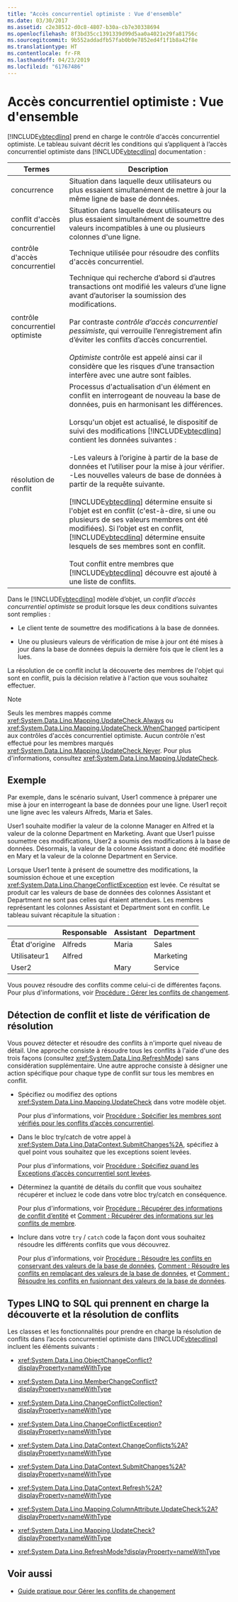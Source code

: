 ```yaml
---
title: "Accès concurrentiel optimiste : Vue d'ensemble"
ms.date: 03/30/2017
ms.assetid: c2e38512-d0c8-4807-b30a-cb7e30338694
ms.openlocfilehash: 8f3bd35cc1391339d99d5aa0a4021e29fa81756c
ms.sourcegitcommit: 9b552addadfb57fab0b9e7852ed4f1f1b8a42f8e
ms.translationtype: HT
ms.contentlocale: fr-FR
ms.lasthandoff: 04/23/2019
ms.locfileid: "61767486"
---
```

# <a name="optimistic-concurrency-overview"></a>Accès concurrentiel optimiste : Vue d'ensemble
[!INCLUDE[vbtecdlinq](../../../../../../includes/vbtecdlinq-md.md)] prend en charge le contrôle d'accès concurrentiel optimiste. Le tableau suivant décrit les conditions qui s’appliquent à l’accès concurrentiel optimiste dans [!INCLUDE[vbtecdlinq](../../../../../../includes/vbtecdlinq-md.md)] documentation :  
  
|Termes|Description|  
|-----------|-----------------|  
|concurrence|Situation dans laquelle deux utilisateurs ou plus essaient simultanément de mettre à jour la même ligne de base de données.|  
|conflit d'accès concurrentiel|Situation dans laquelle deux utilisateurs ou plus essaient simultanément de soumettre des valeurs incompatibles à une ou plusieurs colonnes d'une ligne.|  
|contrôle d'accès concurrentiel|Technique utilisée pour résoudre des conflits d'accès concurrentiel.|  
|contrôle concurrentiel optimiste|Technique qui recherche d’abord si d’autres transactions ont modifié les valeurs d’une ligne avant d’autoriser la soumission des modifications.<br /><br /> Par contraste *contrôle d’accès concurrentiel pessimiste*, qui verrouille l’enregistrement afin d’éviter les conflits d’accès concurrentiel.<br /><br /> *Optimiste* contrôle est appelé ainsi car il considère que les risques d’une transaction interfère avec une autre sont faibles.|  
|résolution de conflit|Processus d'actualisation d'un élément en conflit en interrogeant de nouveau la base de données, puis en harmonisant les différences.<br /><br /> Lorsqu'un objet est actualisé, le dispositif de suivi des modifications [!INCLUDE[vbtecdlinq](../../../../../../includes/vbtecdlinq-md.md)] contient les données suivantes :<br /><br /> -Les valeurs à l’origine à partir de la base de données et l’utiliser pour la mise à jour vérifier.<br />-Les nouvelles valeurs de base de données à partir de la requête suivante.<br /><br /> [!INCLUDE[vbtecdlinq](../../../../../../includes/vbtecdlinq-md.md)] détermine ensuite si l'objet est en conflit (c'est-à-dire, si une ou plusieurs de ses valeurs membres ont été modifiées). Si l’objet est en conflit, [!INCLUDE[vbtecdlinq](../../../../../../includes/vbtecdlinq-md.md)] détermine ensuite lesquels de ses membres sont en conflit.<br /><br /> Tout conflit entre membres que [!INCLUDE[vbtecdlinq](../../../../../../includes/vbtecdlinq-md.md)] découvre est ajouté à une liste de conflits.|  
  
 Dans le [!INCLUDE[vbtecdlinq](../../../../../../includes/vbtecdlinq-md.md)] modèle d’objet, un *conflit d’accès concurrentiel optimiste* se produit lorsque les deux conditions suivantes sont remplies :  
  
- Le client tente de soumettre des modifications à la base de données.  
  
- Une ou plusieurs valeurs de vérification de mise à jour ont été mises à jour dans la base de données depuis la dernière fois que le client les a lues.  
  
 La résolution de ce conflit inclut la découverte des membres de l'objet qui sont en conflit, puis la décision relative à l'action que vous souhaitez effectuer.  
  
> [!NOTE]
>  Seuls les membres mappés comme <xref:System.Data.Linq.Mapping.UpdateCheck.Always> ou <xref:System.Data.Linq.Mapping.UpdateCheck.WhenChanged> participent aux contrôles d'accès concurrentiel optimiste. Aucun contrôle n'est effectué pour les membres marqués <xref:System.Data.Linq.Mapping.UpdateCheck.Never>. Pour plus d'informations, consultez <xref:System.Data.Linq.Mapping.UpdateCheck>.  
  
## <a name="example"></a>Exemple  
 Par exemple, dans le scénario suivant, User1 commence à préparer une mise à jour en interrogeant la base de données pour une ligne. User1 reçoit une ligne avec les valeurs Alfreds, Maria et Sales.  
  
 User1 souhaite modifier la valeur de la colonne Manager en Alfred et la valeur de la colonne Department en Marketing. Avant que User1 puisse soumettre ces modifications, User2 a soumis des modifications à la base de données. Désormais, la valeur de la colonne Assistant a donc été modifiée en Mary et la valeur de la colonne Department en Service.  
  
 Lorsque User1 tente à présent de soumettre des modifications, la soumission échoue et une exception <xref:System.Data.Linq.ChangeConflictException> est levée. Ce résultat se produit car les valeurs de base de données des colonnes Assistant et Department ne sont pas celles qui étaient attendues. Les membres représentant les colonnes Assistant et Department sont en conflit. Le tableau suivant récapitule la situation :  
  
||Responsable|Assistant|Department|  
|------|-------------|---------------|----------------|  
|État d'origine|Alfreds|Maria|Sales|  
|Utilisateur1|Alfred||Marketing|  
|User2||Mary|Service|  
  
 Vous pouvez résoudre des conflits comme celui-ci de différentes façons. Pour plus d'informations, voir [Procédure : Gérer les conflits de changement](../../../../../../docs/framework/data/adonet/sql/linq/how-to-manage-change-conflicts.md).  
  
## <a name="conflict-detection-and-resolution-checklist"></a>Détection de conflit et liste de vérification de résolution  
 Vous pouvez détecter et résoudre des conflits à n'importe quel niveau de détail. Une approche consiste à résoudre tous les conflits à l'aide d'une des trois façons (consultez <xref:System.Data.Linq.RefreshMode>) sans considération supplémentaire. Une autre approche consiste à désigner une action spécifique pour chaque type de conflit sur tous les membres en conflit.  
  
- Spécifiez ou modifiez des options <xref:System.Data.Linq.Mapping.UpdateCheck> dans votre modèle objet.  
  
     Pour plus d'informations, voir [Procédure : Spécifier les membres sont vérifiés pour les conflits d’accès concurrentiel](../../../../../../docs/framework/data/adonet/sql/linq/how-to-specify-which-members-are-tested-for-concurrency-conflicts.md).  
  
- Dans le bloc try/catch de votre appel à <xref:System.Data.Linq.DataContext.SubmitChanges%2A>, spécifiez à quel point vous souhaitez que les exceptions soient levées.  
  
     Pour plus d'informations, voir [Procédure : Spécifiez quand les Exceptions d’accès concurrentiel sont levées](../../../../../../docs/framework/data/adonet/sql/linq/how-to-specify-when-concurrency-exceptions-are-thrown.md).  
  
- Déterminez la quantité de détails du conflit que vous souhaitez récupérer et incluez le code dans votre bloc try/catch en conséquence.  
  
     Pour plus d'informations, voir [Procédure : Récupérer des informations de conflit d’entité](../../../../../../docs/framework/data/adonet/sql/linq/how-to-retrieve-entity-conflict-information.md) et [Comment : Récupérer des informations sur les conflits de membre](../../../../../../docs/framework/data/adonet/sql/linq/how-to-retrieve-member-conflict-information.md).  
  
- Inclure dans votre `try` / `catch` code la façon dont vous souhaitez résoudre les différents conflits que vous découvrez.  
  
     Pour plus d'informations, voir [Procédure : Résoudre les conflits en conservant des valeurs de la base de données](../../../../../../docs/framework/data/adonet/sql/linq/how-to-resolve-conflicts-by-retaining-database-values.md), [Comment : Résoudre les conflits en remplaçant des valeurs de la base de données](../../../../../../docs/framework/data/adonet/sql/linq/how-to-resolve-conflicts-by-overwriting-database-values.md), et [Comment : Résoudre les conflits en fusionnant des valeurs de la base de données](../../../../../../docs/framework/data/adonet/sql/linq/how-to-resolve-conflicts-by-merging-with-database-values.md).  
  
## <a name="linq-to-sql-types-that-support-conflict-discovery-and-resolution"></a>Types LINQ to SQL qui prennent en charge la découverte et la résolution de conflits  
 Les classes et les fonctionnalités pour prendre en charge la résolution de conflits dans l’accès concurrentiel optimiste dans [!INCLUDE[vbtecdlinq](../../../../../../includes/vbtecdlinq-md.md)] incluent les éléments suivants :  
  
- <xref:System.Data.Linq.ObjectChangeConflict?displayProperty=nameWithType>  
  
- <xref:System.Data.Linq.MemberChangeConflict?displayProperty=nameWithType>  
  
- <xref:System.Data.Linq.ChangeConflictCollection?displayProperty=nameWithType>  
  
- <xref:System.Data.Linq.ChangeConflictException?displayProperty=nameWithType>  
  
- <xref:System.Data.Linq.DataContext.ChangeConflicts%2A?displayProperty=nameWithType>  
  
- <xref:System.Data.Linq.DataContext.SubmitChanges%2A?displayProperty=nameWithType>  
  
- <xref:System.Data.Linq.DataContext.Refresh%2A?displayProperty=nameWithType>  
  
- <xref:System.Data.Linq.Mapping.ColumnAttribute.UpdateCheck%2A?displayProperty=nameWithType>  
  
- <xref:System.Data.Linq.Mapping.UpdateCheck?displayProperty=nameWithType>  
  
- <xref:System.Data.Linq.RefreshMode?displayProperty=nameWithType>  
  
## <a name="see-also"></a>Voir aussi

- [Guide pratique pour Gérer les conflits de changement](../../../../../../docs/framework/data/adonet/sql/linq/how-to-manage-change-conflicts.md)

